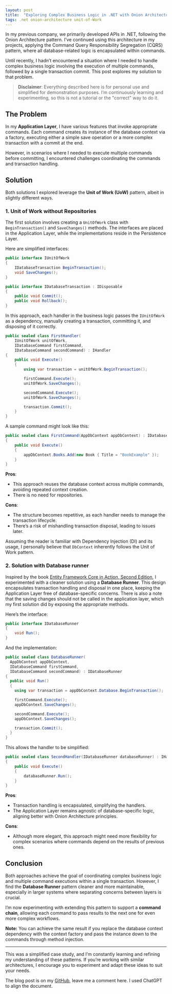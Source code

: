```yaml
---
layout: post
title:  "Exploring Complex Business Logic in .NET with Onion Architecture, CQRS, and Unit of Work"
tags: .net onion-architecture unit-of-Work
---
```


In my previous company, we primarily developed APIs in .NET, following the Onion Architecture pattern. I’ve continued using this architecture in my projects, applying the Command Query Responsibility Segregation (CQRS) pattern, where all database-related logic is encapsulated within commands. 

Until recently, I hadn’t encountered a situation where I needed to handle complex business logic involving the execution of multiple commands, followed by a single transaction commit. This post explores my solution to that problem.

> **Disclaimer**: Everything described here is for personal use and simplified for demonstration purposes. I’m continuously learning and experimenting, so this is not a tutorial or the "correct" way to do it.

## The Problem

In my **Application Layer**, I have various features that invoke appropriate commands. Each command creates its instance of the database context via a factory, executing either a simple save operation or a more complex transaction with a commit at the end. 

However, in scenarios where I needed to execute multiple commands before committing, I encountered challenges coordinating the commands and transaction handling. 

## Solution

Both solutions I explored leverage the **Unit of Work (UoW)** pattern, albeit in slightly different ways. 

### 1. Unit of Work without Repositories

The first solution involves creating a `UnitOfWork` class with `BeginTransaction()` and `SaveChanges()` methods. The interfaces are placed in the Application Layer, while the implementations reside in the Persistence Layer.

Here are simplified interfaces:

```csharp
public interface IUnitOfWork
{
    IDatabaseTransaction BeginTransaction();
    void SaveChanges();
}

public interface IDatabaseTransaction : IDisposable
{
    public void Commit();
    public void Rollback();
}
```

In this approach, each handler in the business logic passes the `IUnitOfWork` as a dependency, manually creating a transaction, committing it, and disposing of it correctly.

```csharp
public sealed class FirstHandler(
    IUnitOfWork unitOfWork,
    IDatabaseCommand firstCommand,
    IDatabaseCommand secondCommand) : IHandler
{
    public void Execute()
    {
        using var transaction = unitOfWork.BeginTransaction();

        firstCommand.Execute();
        unitOfWork.SaveChanges();

        secondCommand.Execute();
        unitOfWork.SaveChanges();

        transaction.Commit();
    }
}
```

   A sample command might look like this:

```csharp
public sealed class FirstCommand(AppDbContext appDbContext) : IDatabaseCommand
{
    public void Execute()
    {
        appDbContext.Books.Add(new Book { Title = "BookExample" });
    }
}
```

**Pros**:
- This approach reuses the database context across multiple commands, avoiding repeated context creation.
- There is no need for repositories.

**Cons**:
- The structure becomes repetitive, as each handler needs to manage the transaction lifecycle.
- There’s a risk of mishandling transaction disposal, leading to issues later.

Assuming the reader is familiar with Dependency Injection (DI) and its usage, I personally believe that `DbContext` inherently follows the Unit of Work pattern.

### 2. Solution with Database runner
Inspired by the book [Entity Framework Core in Action, Second Edition](https://www.manning.com/books/entity-framework-core-in-action-second-edition), I experimented with a cleaner solution using a **Database Runner**. This design encapsulates transaction handling and disposal in one place, keeping the Application Layer free of database-specific concerns. There is also a note that the saving changes should not be called in the application layer, which my first solution did by exposing the appropriate methods.

Here’s the interface:

```csharp
public interface IDatabaseRunner
{
    void Run();
}
```

And the implementation:

```csharp
public sealed class DatabaseRunner(
  AppDbContext appDbContext, 
  IDatabaseCommand firstCommand, 
  IDatabaseCommand secondCommand) : IDatabaseRunner
{
  public void Run()
  {
    using var transaction = appDbContext.Database.BeginTransaction();

    firstCommand.Execute();
    appDbContext.SaveChanges();

    secondCommand.Execute();
    appDbContext.SaveChanges();

    transaction.Commit();
  }
}
```
    
This allows the handler to be simplified:

```csharp
public sealed class SecondHandler(IDatabaseRunner databaseRunner) : IHandler
{
    public void Execute()
    {
        databaseRunner.Run();
    }
}
```

**Pros**:
- Transaction handling is encapsulated, simplifying the handlers.
- The Application Layer remains agnostic of database-specific logic, aligning better with Onion Architecture principles.

**Cons**:
- Although more elegant, this approach might need more flexibility for complex scenarios where commands depend on the results of previous ones.

## Conclusion

Both approaches achieve the goal of coordinating complex business logic and multiple command executions within a single transaction. However, I find the **Database Runner** pattern cleaner and more maintainable, especially in larger systems where separating concerns between layers is crucial. 

I’m now experimenting with extending this pattern to support a **command chain**, allowing each command to pass results to the next one for even more complex workflows.

**Note:** You can achieve the same result if you replace the database context dependency with the context factory and pass the instance down to the commands through method injection.

---

This was a simplified case study, and I’m constantly learning and refining my understanding of these patterns. If you’re working with similar architectures, I encourage you to experiment and adapt these ideas to suit your needs.

The blog post is on my [GitHub](https://github.com/DominikTher/dominikther.github.io), leave me a comment here. I used ChatGPT to align the document.
